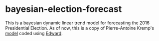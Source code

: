# bayesian-election-forecast

This is a bayesian dynamic linear trend model for forecasting the 2016 Presidential Election. As of now, this is a copy of Pierre-Antoine Kremp's [model](http://www.slate.com/features/pkremp_forecast/report.html) coded using [Edward](http://edwardlib.org). 
